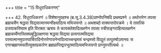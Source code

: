 +++
title = "15 विधुराधिकरणम्"

+++
42. विधुराधिकरणं ॥ विशेषानुग्रहश्च (ब्र.सू.3.4.38)प्रश्नोपनिषदि प्रथमप्रश्ने ॥ अथोत्तरेण तपसा ब्रह्मचर्येण श्रद्धया विद्ययात्मानमन्वीक्ष्यादित्य मभिजयन्ते ॥ अथशब्दो वाक्यन्तरोपक्रमे । ये तावत्किं प्रजयाकरिष्याम इति विरक्ता ऋषयः ते कायक्लेशादिलक्षणेन तपसा स्त्रीसङ्गराहित्यलक्षणेन ब्रह्मचर्य्येणास्तिक्यबुद्धिलक्षणया श्रद्धया विद्यया प्रत्यगात्मविद्यया परमात्मानमुपास्यार्चिरादिनोत्तरेणायनेनादित्याच्चन्द्रमसं चन्द्रमसो विद्युतं तत्पुरुषोऽमानवः स एनान्ब्रह्मगमयतीत्युक्तप्रकारेण ब्रह्मप्राप्तिद्वारभूतमादित्यमभिजयन्ते प्राप्नुवन्तीत्यर्थः ॥